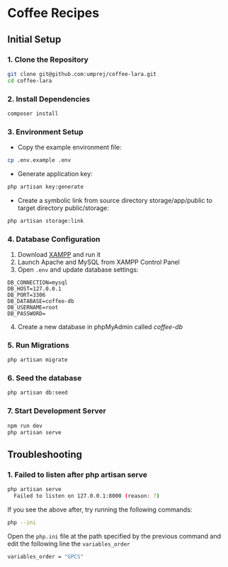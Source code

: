 # Coffee Recipes

## Initial Setup

### 1. Clone the Repository
```bash
git clone git@github.com:umprej/coffee-lara.git
cd coffee-lara
```

### 2. Install Dependencies
```bash
composer install
```

### 3. Environment Setup
- Copy the example environment file:
```bash
cp .env.example .env
```
- Generate application key:
```bash
php artisan key:generate
```
-  Create a symbolic link from source directory storage/app/public to target directory public/storage:
```bash
php artisan storage:link
```

### 4. Database Configuration
1. Download [XAMPP](https://sourceforge.net/projects/xampp/files/latest/download) and run it
2. Launch Apache and MySQL from XAMPP Control Panel
3. Open `.env` and update database settings:
```
DB_CONNECTION=mysql
DB_HOST=127.0.0.1
DB_PORT=3306
DB_DATABASE=coffee-db
DB_USERNAME=root
DB_PASSWORD=
```
4. Create a new database in phpMyAdmin called *coffee-db*

### 5. Run Migrations
```bash
php artisan migrate
```

### 6. Seed the database
```bash
php artisan db:seed
```

### 7. Start Development Server
```bash
npm run dev
php artisan serve
```


## Troubleshooting
### 1. Failed to listen after php artisan serve

```bash
php artisan serve
  Failed to listen on 127.0.0.1:8000 (reason: ?)
```

If you see the above after, try running the following commands:

```bash
php --ini
```

Open the `php.ini` file at the path specified by the previous command and edit the following line the `variables_order`
```bash
variables_order = "GPCS"
```


